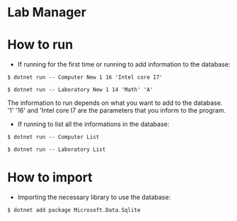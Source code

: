 # Lab Manager


# How to run
- If running for the first time or running to add information to the database:
````
$ dotnet run -- Computer New 1 16 'Intel core I7'

$ dotnet run -- Laboratory New 1 14 'Math' 'A'
````
The information to run depends on what you want to add to the database. '1' '16' and 'Intel core I7 are the parameters that you inform to the program.

- If running to list all the informations in the database: 
````
$ dotnet run -- Computer List

$ dotnet run -- Laboratory List
````

# How to import
 - Importing the necessary library to use the database:
````
$ dotnet add package Microsoft.Data.Sqlite
````
